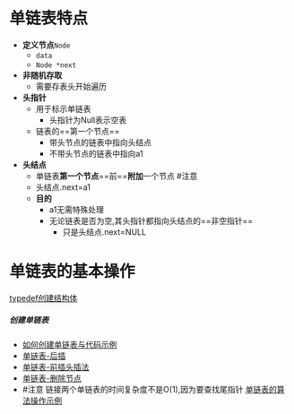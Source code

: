 # 单链表特点
- **定义节点**`Node`
	- `data`
	- `Node *next`
- **非随机存取**
	- 需要存表头开始遍历
- **头指针**
	- 用于标示单链表
		- 头指针为Null表示空表
	- 链表的==第一个节点==
		- 带头节点的链表中指向头结点
		- 不带头节点的链表中指向a1
- **头结点**
	- 单链表**第一个节点**==前==**附加**一个节点 #注意
	- 头结点.next=a1
	- **目的**
		- a1无需特殊处理
		- 无论链表是否为空,其头指针都指向头结点的==非空指针==
			- 只是头结点.next=NULL
# 单链表的基本操作
[typedef创建结构体](考研/408/数据结构/typedef创建结构体.md)
##### 创建单链表
- [如何创建单链表与代码示例](如何创建单链表与代码示例.md)
- [单链表-后插](考研/408/数据结构/单链表-后插.md)
- [单链表-前插头插法](考研/408/数据结构/单链表-前插头插法.md)
- [单链表-删除节点](考研/408/数据结构/单链表-删除节点.md)
- #注意 链接两个单链表的时间复杂度不是O(1),因为要查找尾指针 
[单链表的算法操作示例](考研/408/数据结构/单链表的算法操作示例.md)